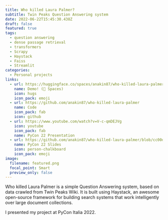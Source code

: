 ```yaml
---
title: Who killed Laura Palmer?
subtitle: Twin Peaks Question Answering system
date: 2022-06-22T15:45:30.438Z
draft: false
featured: true
tags:
  - question answering
  - dense passage retrieval
  - transformers
  - Scrapy
  - Haystack
  - Faiss
  - Streamlit
categories:
  - Personal projects
links:
  - url: https://huggingface.co/spaces/anakin87/who-killed-laura-palmer
    name: Demo! (🤗 Spaces)
    icon: hugs
    icon_pack: emoji
  - url: https://github.com/anakin87/who-killed-laura-palmer
    name: Code
    icon_pack: fab
    icon: github
  - url: https://www.youtube.com/watch?v=V-c-qmDEJVg
    icon: youtube
    icon_pack: fab
    name: PyCon 22 Presentation  
  - url: https://github.com/anakin87/who-killed-laura-palmer/blob/cc00d622398c482cc86c2e7937a56623c114b411/presentations/wklp_pycon.pdf
    name: PyCon 22 Slides
    icon: person-chalkboard
    icon_pack: emoji
image:
  filename: featured.png
  focal_point: Smart
  preview_only: false
---
```

Who killed Laura Palmer is a simple Question Answering system, based on data crawled from Twin Peaks Wiki. It is built using Haystack, an awesome open-source framework for building search systems that work intelligently over large document collections.

I presented my project at PyCon Italia 2022.
